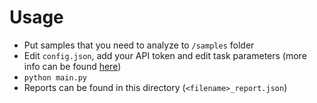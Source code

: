 # Usage
- Put samples that you need to analyze to `/samples` folder
- Edit `config.json`, add your API token and edit task parameters (more info can be found [here](https://any.run/api-documentation/#api-Analysis-PostAnalysis))
- `python main.py`
- Reports can be found in this directory (`<filename>_report.json`)
